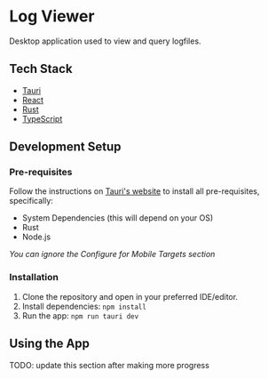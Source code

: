 # Log Viewer

Desktop application used to view and query logfiles.

## Tech Stack

* [Tauri](https://tauri.app/)
* [React](https://react.dev/)
* [Rust](https://www.rust-lang.org/)
* [TypeScript](https://www.typescriptlang.org/)

## Development Setup

### Pre-requisites

Follow the instructions on [Tauri's website](https://tauri.app/start/prerequisites/) to install all pre-requisites, specifically:
* System Dependencies (this will depend on your OS)
* Rust
* Node.js

_You can ignore the Configure for Mobile Targets section_

### Installation

1. Clone the repository and open in your preferred IDE/editor.
2. Install dependencies: `npm install`
3. Run the app: `npm run tauri dev`

## Using the App

TODO: update this section after making more progress